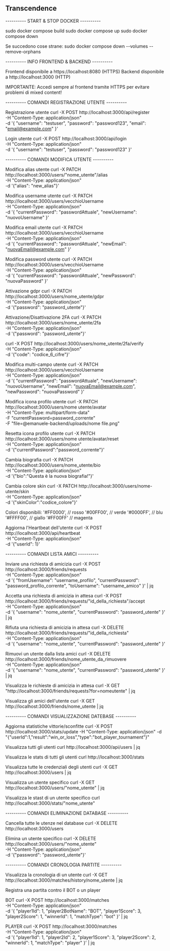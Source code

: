 ## Transcendence

---------- START & STOP DOCKER ----------

sudo docker compose build
sudo docker compose up
sudo docker compose down

Se succedono cose strane: sudo docker compose down --volumes --remove-orphans

---------- INFO FRONTEND & BACKEND ----------

Frontend disponibile a https://localhost:8080 (HTTPS)
Backend disponibile a http://localhost:3000 (HTTP)

IMPORTANTE: Accedi sempre al frontend tramite HTTPS per evitare problemi di mixed content!

---------- COMANDI REGISTRAZIONE UTENTE ----------

Registrazione utente
curl -X POST http://localhost:3000/api/register \
  -H "Content-Type: application/json" \
  -d '{
    "username": "testuser",
    "password": "password123",
    "email": "email@example.com"
  }'

Login utente
curl -X POST http://localhost:3000/api/login \
  -H "Content-Type: application/json" \
  -d '{
    "username": "testuser",
    "password": "password123"
  }'

---------- COMANDI MODIFICA UTENTE ----------

Modifica alias utente
curl -X PATCH http://localhost:3000/users/"nome_utente"/alias \
  -H "Content-Type: application/json" \
  -d '{"alias": "new_alias"}'

Modifica username utente
curl -X PATCH http://localhost:3000/users/vecchioUsername \
  -H "Content-Type: application/json" \
  -d '{
    "currentPassword": "passwordAttuale",
    "newUsername": "nuovoUsername"
  }'

Modifica email utente
curl -X PATCH http://localhost:3000/users/vecchioUsername \
  -H "Content-Type: application/json" \
  -d '{
    "currentPassword": "passwordAttuale",
    "newEmail": "nuovaEmail@example.com"
  }'

Modifica password utente
curl -X PATCH http://localhost:3000/users/vecchioUsername \
  -H "Content-Type: application/json" \
  -d '{
    "currentPassword": "passwordAttuale",
    "newPassword": "nuovaPassword"
  }'

Attivazione gdpr
curl -X PATCH http://localhost:3000/users/nome_utente/gdpr \
  -H "Content-Type: application/json" \
  -d '{"password": "password_utente"}'

Attivazione/Disattivazione 2FA
curl -X PATCH http://localhost:3000/users/nome_utente/2fa \
  -H "Content-Type: application/json" \
  -d '{"password": "password_utente"}'

curl -X POST http://localhost:3000/users/nome_utente/2fa/verify \
  -H "Content-Type: application/json" \
  -d '{"code": "codice_6_cifre"}'

Modifica multi-campo utente
curl -X PATCH http://localhost:3000/users/vecchioUsername \
  -H "Content-Type: application/json" \
  -d '{
    "currentPassword": "passwordAttuale",
    "newUsername": "nuovoUsername",
    "newEmail": "nuovaEmail@example.com",
    "newPassword": "nuovaPassword"
  }'

Modifica icona profilo utente
curl -X PATCH http://localhost:3000/users/nome utente/avatar \
  -H "Content-Type: multipart/form-data" \
  -F "currentPassword=password_corrente" \
  -F "file=@emanuele-backend/uploads/nome file.png"

Resetta icona profilo utente
curl -X PATCH http://localhost:3000/users/nome utente/avatar/reset \
  -H "Content-Type: application/json" \
  -d '{"currentPassword":"password_corrente"}'

Cambia biografia
curl -X PATCH http://localhost:3000/users/nome_utente/bio \
  -H "Content-Type: application/json" \
  -d '{"bio":"Questa è la nuova biografia!"}'

Cambia colore skin
curl -X PATCH http://localhost:3000/users/nome-utente/skin \
  -H "Content-Type: application/json" \
  -d '{"skinColor":"codice_colore"}'

Colori disponibili:
  '#FF0000', // rosso
  '#00FF00', // verde
  '#0000FF', // blu
  '#FFFF00', // giallo
  '#FF00FF'  // magenta

Aggiorna l'Heartbeat dell'utente
curl -X POST http://localhost:3000/api/heartbeat \
  -H "Content-Type: application/json" \
  -d '{"userId": 1}'

---------- COMANDI LISTA AMICI ----------

Inviare una richiesta di amicizia
curl -X POST http://localhost:3000/friends/requests \
  -H "Content-Type: application/json" \
  -d '{
    "fromUsername": "username_profilo",
    "currentPassword": "password_profilo_corrente",
    "toUsername": "username_amico"
  }' | jq

Accetta una richiesta di amicizia in attesa
curl -X POST http://localhost:3000/friends/requests/"id_della_richiesta"/accept \
  -H "Content-Type: application/json" \
  -d '{
    "username": "nome_utente",
    "currentPassword": "password_utente"
  }' | jq

Rifiuta una richiesta di amicizia in attesa
curl -X DELETE http://localhost:3000/friends/requests/"id_della_richiesta" \
  -H "Content-Type: application/json" \
  -d '{
    "username": "nome_utente",
    "currentPassword": "password_utente"
  }'

Rimuovi un utente dalla lista amici
curl -X DELETE http://localhost:3000/friends/nome_utente_da_rimuovere \
  -H "Content-Type: application/json" \
  -d '{
    "username": "nome_utente",
    "currentPassword": "password_utente"
  }' | jq

Visualizza le richieste di amicizia in attesa 
curl -X GET "http://localhost:3000/friends/requests?for=nomeutente" | jq

Visualizza gli amici dell'utente
curl -X GET http://localhost:3000/friends/nome_utente | jq

---------- COMANDI VISUALIZZAZIONE DATEBASE ----------

Aggiorna statistiche vittorie/sconfitte
curl -X POST http://localhost:3000/stats/update -H "Content-Type: application/json" -d \
"{\"userId\":1,\"result\":\"win_or_loss\",\"type\":\"bot_player_tournament\"}"

Visualizza tutti gli utenti
curl http://localhost:3000/api/users | jq

Visualizza le stats di tutti gli utenti
curl http://localhost:3000/stats

Visualizza tutte le credenziali degli utenti
curl -X GET http://localhost:3000/users | jq

Visualizza un utente specifico
curl -X GET http://localhost:3000/users/"nome_utente" | jq

Visualizza le stast di un utente specifico
curl http://localhost:3000/stats/"nome_utente"

---------- COMANDI ELIMINAZIONE DATABASE ----------

Cancella tutte le utenze nel database
curl -X DELETE http://localhost:3000/users

Elimina un utente specifico
curl -X DELETE http://localhost:3000/users/"nome_utente" \
  -H "Content-Type: application/json" \
  -d '{"password": "password_utente"}'

---------- COMANDI CRONOLOGIA PARTITE ----------

Visualizza la cronologia di un utente
curl -X GET http://localhost:3000/matches/history/nome_utente | jq

Registra una partita contro il BOT o un player

BOT
  curl -X POST http://localhost:3000/matches \
    -H "Content-Type: application/json" \
    -d '{
      "player1Id": 1,
      "player2BotName": "BOT", 
      "player1Score": 3,
      "player2Score": 1,
      "winnerId": 1,
      "matchType": "bot"
    }' | jq

PLAYER
  curl -X POST http://localhost:3000/matches \
    -H "Content-Type: application/json" \
    -d '{
      "player1Id": 1,
      "player2Id": 2,
      "player1Score": 3,
      "player2Score": 2,
      "winnerId": 1,
      "matchType": "player"
    }' | jq